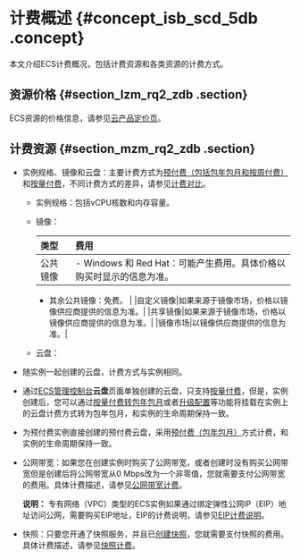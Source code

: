 # 计费概述 {#concept_isb_scd_5db .concept}

本文介绍ECS计费概况，包括计费资源和各类资源的计费方式。

## 资源价格 {#section_lzm_rq2_zdb .section}

ECS资源的价格信息，请参见[云产品定价页](https://www.aliyun.com/price/product)。

## 计费资源 {#section_mzm_rq2_zdb .section}

-   实例规格、镜像和云盘：主要计费方式为[预付费（包括包年包月和按周付费）](cn.zh-CN/产品定价/预付费（包年包月）.md#)和[按量付费](cn.zh-CN/产品定价/按量付费.md#)，不同计费方式的差异，请参见[计费对比](cn.zh-CN/产品定价/计费对比.md#)。

    -   实例规格：包括vCPU核数和内存容量。

    -   镜像：

        |类型|费用|
        |:-|:-|
        |公共镜像|         -   Windows 和 Red Hat：可能产生费用。具体价格以购买时显示的信息为准。
        -   其余公共镜像：免费。
 |
        |自定义镜像|如果来源于镜像市场，价格以镜像供应商提供的信息为准。|
        |共享镜像|如果来源于镜像市场，价格以镜像供应商提供的信息为准。|
        |镜像市场|以镜像供应商提供的信息为准。|

    -   云盘：

-   随实例一起创建的云盘，计费方式与实例相同。
-   通过[ECS管理控制台](https://ecs.console.aliyun.com/?spm=a2c4g.11186623.2.9.FNEORG#/home)**云盘**页面单独创建的云盘，只支持[按量付费](cn.zh-CN/产品定价/按量付费.md#)，但是，实例创建后，您可以通过[按量付费转包年包月](cn.zh-CN/产品定价/按量付费转预付费.md#)或者[升级配置](../../../../cn.zh-CN/实例/升降配实例/升配预付费实例/预付费实例升级配置.md#)等功能将挂载在实例上的云盘计费方式转为包年包月，和实例的生命周期保持一致。
-   为预付费实例直接创建的预付费云盘，采用[预付费（包年包月）](cn.zh-CN/产品定价/预付费（包年包月）.md#)方式计费，和实例的生命周期保持一致。
-   公网带宽：如果您在创建实例时购买了公网带宽，或者创建时没有购买公网带宽但是创建后将公网带宽从0 Mbps改为一个非零值，您就需要支付公网带宽的费用。具体计费描述，请参见[公网带宽计费](cn.zh-CN/产品定价/公网带宽计费.md#)。

    **说明：** 专有网络（VPC）类型的ECS实例如果通过绑定弹性公网IP（EIP）地址访问公网，需要购买EIP地址，EIP的计费说明，请参见[EIP计费说明](https://help.aliyun.com/document_detail/27767.html)。

-   快照：只要您开通了快照服务，并且已[创建快照](../../../../cn.zh-CN/快照/使用快照/创建快照.md#)，您就需要支付快照的费用。具体计费描述，请参见[快照计费](cn.zh-CN/隐藏/Hide(隐藏目录)/快照计费.md#)。


